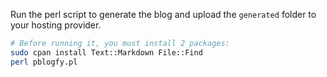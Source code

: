 Run the perl script to generate the blog and upload the `generated` folder to your hosting provider.

```bash
# Before running it, you must install 2 packages:
sudo cpan install Text::Markdown File::Find
perl pblogfy.pl
```
